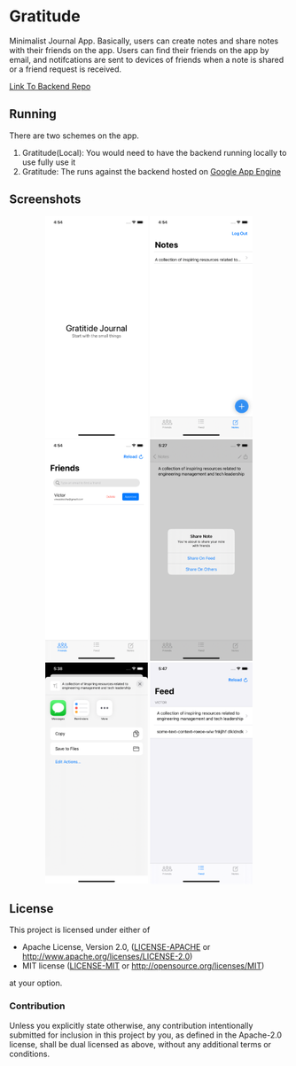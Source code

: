 # Gratitude

Minimalist Journal App. Basically, users can create notes and share notes with their friends on the app.
Users can find their friends on the app by email, and notifcations are sent to devices of friends when a note is shared
or a friend request is received.

[Link To Backend Repo](https://github.com/victorlenerd/GratitudeAppServer)

## Running

There are two schemes on the app. 

1. Gratitude(Local): You would need to have the backend running locally to use fully use it
2. Gratitude: The runs against the backend hosted on [Google App Engine](https://gratitude-app-server.ue.r.appspot.com/)

## Screenshots
<div align="center">

<img src="/screenshots/0.png" height="400" />
<img src="/screenshots/1.png" height="400" />
<img src="/screenshots/2.png" height="400" />
<img src="/screenshots/3.png" height="400" />
<img src="/screenshots/4.png" height="400" />
<img src="/screenshots/5.png" height="400" />

</div>

## License

This project is licensed under either of
 * Apache License, Version 2.0, ([LICENSE-APACHE](LICENSE-APACHE) or
   http://www.apache.org/licenses/LICENSE-2.0)
 * MIT license ([LICENSE-MIT](LICENSE-MIT) or
   http://opensource.org/licenses/MIT)

at your option.

### Contribution

Unless you explicitly state otherwise, any contribution intentionally submitted
for inclusion in this project by you, as defined in the Apache-2.0 license,
shall be dual licensed as above, without any additional terms or conditions.